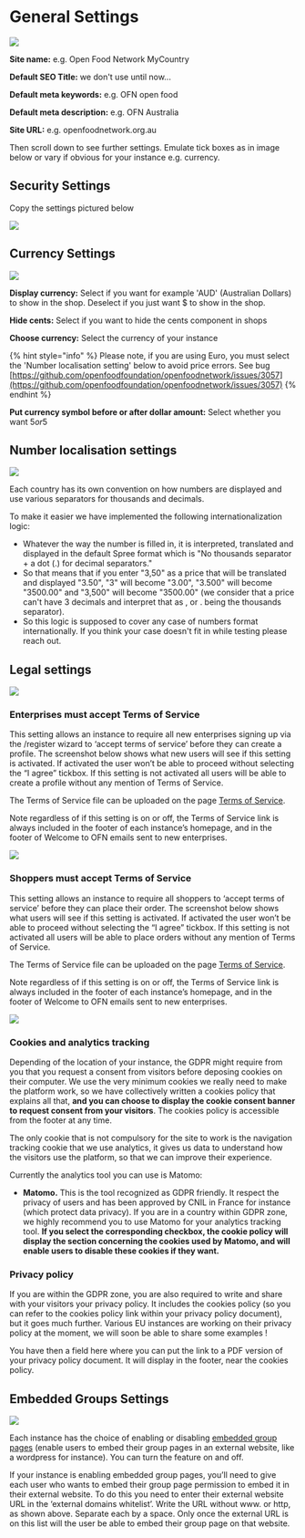 # General Settings

![](../.gitbook/assets/import.png)

**Site name:** e.g. Open Food Network MyCountry

**Default SEO Title:** we don't use until now...

**Default meta keywords:** e.g. OFN open food

**Default meta description:** e.g. OFN Australia

**Site URL:** e.g. openfoodnetwork.org.au

Then scroll down to see further settings. Emulate tick boxes as in image below or vary if obvious for your instance e.g. currency.

## **Security Settings**

Copy the settings pictured below

![](../.gitbook/assets/Securitysettings.png)

## **Currency Settings**

![](<../.gitbook/assets/Capture du 2019-05-27 15-59-58.png>)

**Display currency:** Select if you want for example 'AUD' (Australian Dollars) to show in the shop. Deselect if you just want $ to show in the shop.

**Hide cents:** Select if you want to hide the cents component in shops

**Choose currency:** Select the currency of your instance

{% hint style="info" %}
Please note, if you are using Euro, you must select the 'Number localisation setting' below to avoid price errors. See bug [https://github.com/openfoodfoundation/openfoodnetwork/issues/3057](https://github.com/openfoodfoundation/openfoodnetwork/issues/3057)
{% endhint %}

**Put currency symbol before or after dollar amount:** Select whether you want $5 or 5$

## Number localisation settings&#x20;

![](<../.gitbook/assets/Screenshot from 2018-04-02 11-22-11.png>)

Each country has its own convention on how numbers are displayed and use various separators for thousands and decimals.

To make it easier we have implemented the following internationalization logic:

* Whatever the way the number is filled in, it is interpreted, translated and displayed in the default Spree format which is "No thousands separator + a dot (.) for decimal separators."
* So that means that if you enter "3,50" as a price that will be translated and displayed "3.50", "3" will become "3.00", "3.500" will become "3500.00" and  "3,500" will become "3500.00" (we consider that a price can't have 3 decimals and interpret that as , or . being the thousands separator).
* So this logic is supposed to cover any case of numbers format internationally. If you think your case doesn't fit in while testing please reach out.

## Legal settings

![](<../.gitbook/assets/legal settings.png>)

### **Enterprises must accept Terms of Service**

This setting allows an instance to require all new enterprises signing up via the /register wizard to ‘accept terms of service’ before they can create a profile. The screenshot below shows what new users will see if this setting is activated. If activated the user won’t be able to proceed without selecting the “I agree” tickbox. If this setting is not activated all users will be able to create a profile without any mention of Terms of Service.&#x20;

The Terms of Service file can be uploaded on the page [Terms of Service](terms-of-service.md).

Note regardless of if this setting is on or off, the Terms of Service link is always included in the footer of each instance’s homepage, and in the footer of Welcome to OFN emails sent to new enterprises.

![](../.gitbook/assets/Acceptterms.png)

### Shoppers must accept Terms of Service

This setting allows an instance to require all shoppers to ‘accept terms of service’ before they can place their order. The screenshot below shows what users will see if this setting is activated. If activated the user won’t be able to proceed without selecting the “I agree” tickbox. If this setting is not activated all users will be able to place orders without any mention of Terms of Service.&#x20;

The Terms of Service file can be uploaded on the page [Terms of Service](terms-of-service.md).

Note regardless of if this setting is on or off, the Terms of Service link is always included in the footer of each instance’s homepage, and in the footer of Welcome to OFN emails sent to new enterprises.

![](<../.gitbook/assets/place order.PNG>)

### **Cookies and analytics tracking**

Depending of the location of your instance, the GDPR might require from you that you request a consent from visitors before deposing cookies on their computer. We use the very minimum cookies we really need to make the platform work, so we have collectively written a cookies policy that explains all that, **and you can choose to display the cookie consent banner to request consent from your visitors**. The cookies policy is accessible from the footer at any time.

The only cookie that is not compulsory for the site to work is the navigation tracking cookie that we use analytics,  it gives us data to understand how the visitors use the platform, so that we can improve their experience.&#x20;

Currently the analytics tool you can use is Matomo:

* **Matomo.** This is the tool recognized as GDPR friendly. It respect the privacy of users and has been approved by CNIL in France for instance (which protect data privacy). If you are in a country within GDPR zone, we highly recommend you to use Matomo for your analytics tracking tool. **If you select the corresponding checkbox, the cookie policy will display the section concerning the cookies used by Matomo, and will enable users to disable these cookies if they want.**

### **Privacy policy**

If you are within the GDPR zone, you are also required to write and share with your visitors your privacy policy. It includes the cookies policy (so you can refer to the cookies policy link within your privacy policy document), but it goes much further. Various EU instances are working on their privacy policy at the moment, we will soon be able to share some examples !

You have then a field here where you can put the link to a PDF version of your privacy policy document. It will display in the footer, near the cookies policy.

## **Embedded Groups Settings**

![](../.gitbook/assets/Embed.png)

Each instance has the choice of enabling or disabling [embedded group pages](../integrations-and-business-intelligence/embed-a-shopfront-or-a-group-page-in-an-external-website.md) (enable users to embed their group pages in an external website, like a wordpress for instance). You can turn the feature on and off.

If your instance is enabling embedded group pages, you’ll need to give each user who wants to embed their group page permission to embed it in their external website. To do this you need to enter their external website URL in the ‘external domains whitelist’. Write the URL without www. or http, as shown above. Separate each by a space. Only once the external URL is on this list will the user be able to embed their group page on that website.
